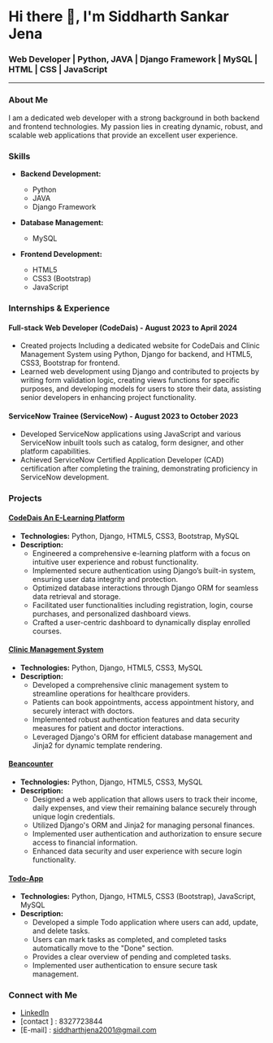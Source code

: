 # Hi there 👋, I'm Siddharth Sankar Jena

### Web Developer | Python, JAVA | Django Framework | MySQL | HTML | CSS | JavaScript

---

### About Me

I am a dedicated web developer with a strong background in both backend and frontend technologies. My passion lies in creating dynamic, robust, and scalable web applications that provide an excellent user experience. 

### Skills

- **Backend Development:**
  - Python
  - JAVA
  - Django Framework

- **Database Management:**
  - MySQL

- **Frontend Development:**
  - HTML5
  - CSS3 (Bootstrap)
  - JavaScript

### Internships & Experience

#### Full-stack Web Developer (CodeDais) - August 2023 to April 2024
- Created projects Including a dedicated website for CodeDais and Clinic Management System using Python, Django for backend, and HTML5, CSS3, Bootstrap for frontend.
- Learned web development using Django and contributed to projects by writing form validation logic, creating views functions for specific purposes, and developing models for users to store their data, assisting senior developers in enhancing project functionality.

#### ServiceNow Trainee (ServiceNow) - August 2023 to October 2023
- Developed ServiceNow applications using JavaScript and various ServiceNow inbuilt tools such as catalog, form designer, and other platform capabilities.
- Achieved ServiceNow Certified Application Developer (CAD) certification after completing the training, demonstrating proficiency in ServiceNow development.

### Projects

#### [CodeDais An E-Learning Platform ](https://github.com/siddharthjena/CodeDais-E-Learning-Platform-.git)
- **Technologies:** Python, Django, HTML5, CSS3, Bootstrap, MySQL
- **Description:** 
  - Engineered a comprehensive e-learning platform with a focus on intuitive user experience and robust functionality.
  - Implemented secure authentication using Django’s built-in system, ensuring user data integrity and protection.
  - Optimized database interactions through Django ORM for seamless data retrieval and storage.
  - Facilitated user functionalities including registration, login, course purchases, and personalized dashboard views.
  - Crafted a user-centric dashboard to dynamically display enrolled courses.

#### [Clinic Management System](https://github.com/siddharthjena/Clinic_WebApplication)
- **Technologies:** Python, Django, HTML5, CSS3, MySQL
- **Description:** 
  - Developed a comprehensive clinic management system to streamline operations for healthcare providers.
  - Patients can book appointments, access appointment history, and securely interact with doctors.
  - Implemented robust authentication features and data security measures for patient and doctor interactions.
  - Leveraged Django's ORM for efficient database management and Jinja2 for dynamic template rendering.

#### [Beancounter](https://github.com/siddharthjena/Finance-Manager-Webapp)
- **Technologies:** Python, Django, HTML5, CSS3, MySQL
- **Description:** 
  - Designed a web application that allows users to track their income, daily expenses, and view their remaining balance securely through unique login credentials.
  - Utilized Django's ORM and Jinja2 for managing personal finances.
  - Implemented user authentication and authorization to ensure secure access to financial information.
  - Enhanced data security and user experience with secure login functionality.

#### [Todo-App](https://github.com/siddharthjena/Todo-App)
- **Technologies:** Python, Django, HTML5, CSS3 (Bootstrap), JavaScript, MySQL
- **Description:**
  - Developed a simple Todo application where users can add, update, and delete tasks.
  - Users can mark tasks as completed, and completed tasks automatically move to the "Done" section.
  - Provides a clear overview of pending and completed tasks.
  - Implemented user authentication to ensure secure task management.
 
### Connect with Me

- [LinkedIn](https://www.linkedin.com/in/siddharth-jena-28a64424a)
- [contact ] : 8327723844
- [E-mail] : siddharthjena2001@gmail.com

